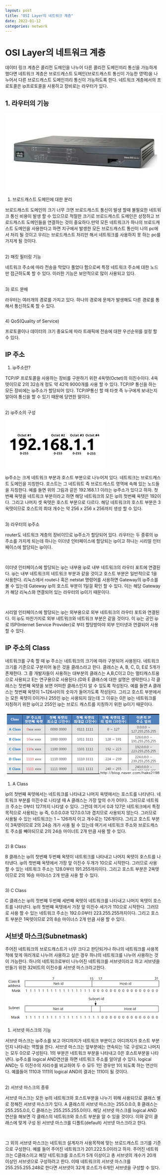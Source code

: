 ```yaml
---
layout: post
title: "OSI Layer의 네트워크 계층"
date: 2022-01-12
categories: network
---
```


# OSI Layer의 네트워크 계층

데이터 링크 계층은 콜리전 도메인을 나누어 다른 콜리전 도메인끼리 통신을 가능하게 했다면 네트워크 계층은 브로드캐스트 도메인(브로드캐스트 통신이 가능한 영역)을 나누어서 다른 브로드캐스트 도메인끼리 통신이 가능하도록 한다. 네트워크 계층에서의 프로토콜은 ip프로토콜을 사용하고 장비로는 라우터가 있다. 

## 1. 라우터의 기능

![network-04-01](/public/images/network-04-01.webp)

1) 브로드캐스트 도메인에 대한 분리

브로드캐스트 도메인의 크기 너무 크면 브로드캐스트 통신이 발생 할때 불필요한 네트워크 통신 비용이 발생 할 수 있으므로 적절한 크기로 브로드캐스트 도메인은 상정하고 브로드캐스트 도메인들을 연결하는 것이 중요하다.만약 모든 네트워크가 하나의 브로드캐스트 도메인을 사용한다고 하면 지구에서 발생한 모든 브로드캐스트 통신이 나의 pc에서 처리 될 것이고 우리는 브로드캐스트 처리만 해서 네트워크를 사용하지 못 하는 pc를 가지게 될 것이다. 

<br>
2) 패킷 필터링 기능

네트워크 주소에 따라 전송을 막았다 풀었다 함으로써 특정 네트워크 주소에 대한 노드만 접근하도록 할 수 있다. 이러한 기능은 보안적으로 많이 사용되고 있다.

<br>
3) 로드 분배

라우터는 여러개의 경로를 가지고 있다. 하나의 경로에 문제가 발생해도 다른 경로를 통해서 통신하도록 할 수 있다.

<br>
4) QoS(Quality of Service)

프로토콜이나 데이터의 크기 중요도에 따라 트래픽에 전송에 대한 우선순위를 설정 할 수 있다.

## IP 주소

1) ip주소란?

TCP/IP 프로토콜을 사용하는 장비를 구분하기 위한 4옥텟(Octet)의 이진수이다. 4옥텟이므로 2의 32승개 정도 약 42억 9000개를 사용 할 수 있다. TCP/IP 통신을 하는 모든 장비에는 ip주소가 할당되어 있다. TCP/IP통신 할 때 타겟 즉 누구에게 보내는지 알아야 통신을 할 수 있기 때문에 당연한 말이다.

<br>
2) ip주소의 구성

![network-04-02](/public/images/network-04-02.png)

ip주소는 크게 네트워크 부분과 호스트 부분으로 나누어져 있다. 네트워크는 브로드캐스트 도메인을 지칭한다. 호스트는 그 네트워트 즉 브로드캐스트 영역에 속해 있는 노드들을 지칭한다. 예를 들면 위의 그림과 같은 192.168.1.1 이라는 ip주소가 있다고 하자. 첫 번째 옥텟을 네트워크 부분이라고 하면 해당 네트워크의 모든 ip의 첫번째 옥텟은 192이다. 그리고 나머지 셋 옥텟은 호스트 부분으로 다르다. 해당 네트워크의 호스트 부분은 3옥텟이므로 호스트의 최대 개수는 약 256 x 256 x 256까지 생성 할 수 있다.

<br>
3) 라우터의 ip주소

router도 네트워크 계층의 장비이므로 ip주소가 할당되어 있다. 라우터는 두 종류의 ip주소를 가지게 되는데 하나는 이더넷 인터페이스에 할당되는 ip이고 하나는 시리얼 인터페이스에 할당되는 ip이다. 

<br>

이더넷 인터페이스에 할당되는 ip는 내부용 ip로 내부 네트워크의 라우터 포트에 연결된다. ip는 내부 네트워크의 네트워크 부분과 같을 것이고 호스트 부분은 일반적으로 1을 사용한다. 리눅스에서 route나 혹은 netstat 명령어를 사용하면 Gateway의 ip주소를 볼 수 있는데 Gateway ip의 호스트 부분이 1일걸 확인 할 수 있다. 이는 해당 Gateway가 해당 리눅스와 연결되어 있는 라우터의 ip이기 때문이다. 

<br>

시리얼 인터페이스에 할당되는 ip는 외부용으로 외부 네트워크의 라우터 포트와 연결된다. 이 ip도 마찬가지로 외부 네트워크와 네트워크 부분은 같을 것이다. 이 ip는 공인 ip로 ISP(Internet Service Provider)로 부터 할당받아야 외부 인터넷과 연결되어 사용 할 수 있다.

## IP 주소의 Class 

네트워크를 구축 할 때 ip 주소는 네트워크의 크기에 따라 구분되어 사용된다. 네트워크 크기를 기준으로 구분지어 놓은 것을 클래스라고 한다. 클래스는 A, B, C, D, E로 5개가 존재한다. 그 중 개발자들이 사용하는 대부분의 클래스는 A,B,C이고 D는 멀티캐스트용으로 사용되고 E는 연구용으로 사용된다.(D와 E 클래스에 대한 설명은 생략한다.) 각 클래스는 첫번째 옥텟을 보면 어떠한 클래스인지 알 수 있도록 작성된다. 예를 들면 A 클래스는 첫번째 옥텟이 1~126사이의 숫자가 들어가도록 작성된다. 그리고 호스트 부분에서는 모든 옥텟이 0이거나 255인 ip는 사용되지 않는데 그 이유는 0은 ip는 네트워크를 지칭하기 위한 ip이고 255인 ip는 브로드 캐스트를 지칭하기 위한 ip이기 때문이다.

![network-04-03](/public/images/network-04-03.png)

1) A Class

ip의 첫번째 옥텟에서는 네트워크를 나타내고 나머지 옥텟에서는 호스트를 나타낸다. 네트워크 부분를 이진수로 나타낼 때 A 클래스는 가장 앞의 수가 0이다. 그러므로 네트워크 주소는 0부터 127까지 나타낼 수 있다. 그런데 여기서 0과 127은 네트워크에서 특정 목적으로 사용되는 ip 즉, 0.0.0.0과 127.0.0.1과 겹치므로 사용되지 않는다. 그러므로 사용될 수 있는 네트워크는 1 ~ 126까지 이고 개수로는 126개이다. 그리고 호스트 부분이 3옥텟이므로 2의 24승 개가 사용 될 수 있는데 여기서 네트워크 주소와 브로드캐스트 주소를 빼야되므로 2의 24승 마이너트 2개 만큼 사용 할 수 있다.

<br>
2) B Class

B 클래스는 ip의 첫번째 두번째 옥텟이 네트워크를 나타내고 나머지 옥텟이 호스트를 나타낸다. ip의 첫번째 옥텟에서 가장 앞 이진수 두개가 10으로 시작한다. 그러므로 사용 할 수 있는 네트워크 주소는 128.0부터 191.255까지이다. 그리고 호스트 부분은 2옥텟이므로 2의 16승 마이너스 2개 만큼 사용 할 수 있다.

<br>
3) C Class

C 클래스는 ip의 첫번째 두번째 세번째 옥텟이 네트워크를 나타내고 나머지 옥텟이 호스트를 나타낸다. ip의 첫번째 옥텟에서 가장 앞 이진수 세가가 110으로 시작한다. 그러므로 사용 할 수 있는 네트워크 주소는 192.0.0부터 223.255.255까지이다. 그리고 호스트 부분은 1옥텟이므로 2의 8승 마이너스 2개 만큼 사용 할 수 있다.

## 서브넷 마스크(Subnetmask)

주어진 네트워크의 브로드캐스트가 너무 크다고 판단되거나 하나의 네트워크를 사용목적에 맞게 여러개로 나누어 사용하고 싶은 경우 하나의 네트워크를 나누어 사용하는 것이 가능한다. 하나의 네트워크로부터 나누어진 네트워크를 서브넷이라고 하고 서브넷을 만들기 위한 32비트의 이진수를 서브넷 마스크라고한다.

![network-04-03](/public/images/network-04-04.png)

1) 서브넷 마스크의 기능

서브넷 마스크는 ip주소를 보고 어디까지가 네트워크 부분이고 어디까지가 호스트 부분인지 나타내는 역할을 한다. 서브넷 마스크는 앞부분에는 연속되는 1로 구성되고 나머지는 모두 0으로 구성된다. 1의 부분은 네트워크 부분을 나타내고 0은 호스트부분을 나타낸다. ip주소를 logical AND연산을 하면 네트워크 주소를 알아낼 수 있다. logical AND는 두 이진수의 자리수를 비교하여 두 수 모두 1인 경우만 1이 되도록 하는 연산이다. 예를들어 1110과 1111의 logical AND의 결과는 1110이 될 것이다.

<br>
2) 서브넷 마스크의 종류

서브넷 마스크는 모든 ip의 네트워크와 호스트부분을 나누기 위해 사용되므로 클래스 별로 정해진 서브넷 마스크가 있다. A 클래스의 서브넷 마스크는 255.0.0.0, B 클래스는 255.255.0.0, C 클래스는 255.255.255.0이다. 해당 서브넷 마스크를 logical AND 연산을 해보면 각 클래스의 네트워크와 호스트 부분을 알 수 있을 것이다. 이와 같이 클래스에 맞게 구성 된 서브넷 마스크를 디폴트(default) 서브넷 마스크라고 한다.

<br>

그 외의 서브넷 마스크는 네트워크 설계자가 사용목적에 맞는 브로드캐스트 크기를 기준으로 구성한다. 예를 들어 주어진 네트워크가 201.222.5.0이라고 하자. 주어진 네트워크는 C클래스이고 해당 네트워크를 호스트가 5개 이상이고 총 서브넷의 개수가 20개 이상인 서브넷으로 구성하려고 한다. 이때 네트워크의 서브넷 마스크를 255.255.255.248로 한다면 서브넷이 32개 호스트가 6개인 서브넷을 구성할 수 있다.

